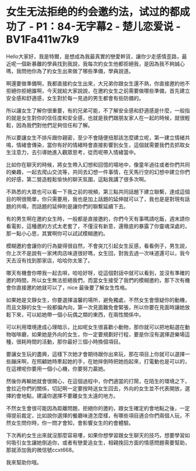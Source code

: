 # 女生无法拒绝的约会邀约法，试过的都成功了 - P1：84-无字幕2 - 楚儿恋爱说 - BV1Fa411w7k9

Hello大家好，我是特爾，是想成為我最真實的戀愛幹貨，讓你少走感情歪路，最近呢一個新暴離的學員找到我說，我每次約女生他都拒絕我，是因為我不夠誠心嗎，我問他你為了約女生出來做了哪些準備，學員說道。

啊還要做準備啊，我都直接約女生出來，大兄弟你跟女生還不熟，你直接邀約他不拒絕你拒絕誰啊，今天就給大家說說，在邀約女生之前需要做哪些準備，首先建立安全感和舒適感，女生對於每一見過的男生都會有些防備的。

所以讓女生了解你很重要，有的兄弟可能，不了解安全感和舒適感是什麼，一般指的就是女生對你的信任度和安全感，也就是我們跟朋友家人在一起的時候，就很輕鬆，因為我們對他們足夠信任和了解。

所以要讓女生不排斥跟你親密，至少不會隨便扭那該怎麼建立呢，第一建立情緒共鳴，情緒會傳染，當你有好的情緒時會直接影響到女生，這個就需要我們去抓取女生注意力，去引導她進入觀眾思考，從而呢帶入情緒當中。

比如你在聊天的時候，將女生帶入幻想和回憶的場地中，像童年過往或者你們共同的樂趣，一起去爬山交流等，共同去幻想一件事情，在天馬行空的幻想中建立你們的好感，第二營造輕鬆愉快的聊天氛圍，這點我講了很多次啊。

不熟悉的大眾也可以看一下我之前的視頻，第三點共同話題下建立聯繫，達成這個目的啊很簡單，你只需要用，我也是加上話題的延伸就可以了，我也是是對現有話題的共鳴，而話題的延伸則是讓你們的聯繫延續下去。

有的男生啊在邀約女生時，一般都是直接邀約，你們今天有事嗎請吃飯，週末請你看電影，這種邀約方式太老套了，不僅沒有新意，還徹底的暴露了你靈魂深處的，那一點小心思，其實啊你可以試試模糊邀約。

模糊邀約會讓你的行為變得很自然，不會突兀引起女生反感，看看例子，男生說，你上次不是說有一家烤肉店味道很好嗎，女生回，對我去過一次味道還可以，我今天去沒有找到那家店，哈哈你太笨了。

哪天有機會你帶我一起去唄，哈哈好呀，從這個對話中就可以看到，並沒有準確的邀約時間，所以女生無法拒絕我們，而當女生接受了我們的模糊邀約，那下次有機會你直接邀約她就可以了，nice 最後要了解女生性格。

如果她是文靜女生，你要選擇溫馨的場所，避免獨處，不然女生會懷疑你的動機，而且文靜的女生一般都偏內向，第一次見面難免會緊張，所以你要在見面時讓她放鬆下來，可以給她帶一個小玩偶之類的東西，在兩性關係中。

可以利用環境達成心理暗示，比如呢女生很喜歡小動物，那你就可以把地點選在動物咖啡廳，如果她是外向的女生，你一定要規劃好行程，要是你沒有選擇遊樂場這種，很耗時間的活動，那你最好三個小時換個項目。

要讓女生玩的盡興，這樣下次她才會期待跟你出來玩，那在項目上你就可以選擇一些蹦床啊，在照顧她時牽起她的手，在她摔倒時把她抱起來，打電動也是可以的，在這裡呢你要用一個小心機，你要努力贏她。

然後你再輸她就會很開心，在這個過程中，你們適當的打鬧，在陌生的環境之下，會拉近你們的關係，切記啊一定要按時送女生回去，外向的女生並不代表開放，選擇約會地點，建議你選擇不要離女生太遠的地方。

不然女生會很可能因為距離問題，拒絕你的邀約，跟女生確定約會地點之後，一定得提前裁定，比如說你選擇的餐廳味道怎麼樣，有哪些項目適合你們兩個人玩，不然女生問你時，你一問才會知，會影響女生的約會體驗。

下次再約女生出來就沒那麼容易嘍，如果你想學習跟女生聊天的技巧，想要學習如何吸引女生讓她倒追你，或者有戀愛追女生，相親挽回方面的情感問題需要幫助，那就添加我的微信號ccxt668。

我來幫助你哦。